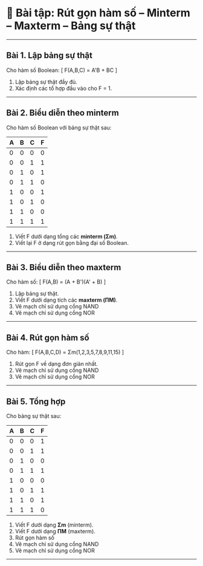 # 📝 Bài tập: Rút gọn hàm số – Minterm – Maxterm – Bảng sự thật

---

## Bài 1. Lập bảng sự thật
Cho hàm số Boolean:
\[
F(A,B,C) = A'B + BC
\]

1. Lập bảng sự thật đầy đủ.  
2. Xác định các tổ hợp đầu vào cho F = 1.  

---

## Bài 2. Biểu diễn theo minterm
Cho hàm số Boolean với bảng sự thật sau:

| A | B | C | F |
|---|---|---|---|
| 0 | 0 | 0 | 0 |
| 0 | 0 | 1 | 1 |
| 0 | 1 | 0 | 1 |
| 0 | 1 | 1 | 0 |
| 1 | 0 | 0 | 1 |
| 1 | 0 | 1 | 0 |
| 1 | 1 | 0 | 0 |
| 1 | 1 | 1 | 1 |

1. Viết F dưới dạng tổng các **minterm (Σm)**.  
2. Viết lại F ở dạng rút gọn bằng đại số Boolean.  

---

## Bài 3. Biểu diễn theo maxterm
Cho hàm số:
\[
F(A,B) = (A + B')(A' + B)
\]

1. Lập bảng sự thật.  
2. Viết F dưới dạng tích các **maxterm (ΠM)**.
3. Vẽ mạch chỉ sử dụng cổng NAND
4. Vẽ mạch chỉ sử dụng cổng NOR

---

## Bài 4. Rút gọn hàm số
Cho hàm:
\[
F(A,B,C,D) = Σm(1,2,3,5,7,8,9,11,15)
\]

1. Rút gọn F về dạng đơn giản nhất.
2. Vẽ mạch chỉ sử dụng cổng NAND
3. Vẽ mạch chỉ sử dụng cổng NOR

---

## Bài 5. Tổng hợp
Cho bảng sự thật sau:

| A | B | C | F |
|---|---|---|---|
| 0 | 0 | 0 | 1 |
| 0 | 0 | 1 | 1 |
| 0 | 1 | 0 | 0 |
| 0 | 1 | 1 | 1 |
| 1 | 0 | 0 | 0 |
| 1 | 0 | 1 | 1 |
| 1 | 1 | 0 | 1 |
| 1 | 1 | 1 | 0 |

1. Viết F dưới dạng **Σm** (minterm).  
2. Viết F dưới dạng **ΠM** (maxterm).  
3. Rút gọn hàm số
4. Vẽ mạch chỉ sử dụng cổng NAND
5. Vẽ mạch chỉ sử dụng cổng NOR

---

